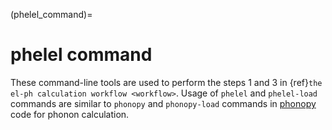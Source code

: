 (phelel_command)=
# phelel command

These command-line tools are used to perform the steps 1 and 3 in {ref}`the
el-ph calculation workflow <workflow>`. Usage of `phelel` and `phelel-load`
commands are similar to `phonopy` and `phonopy-load` commands in
[phonopy](https://phonopy.github.io/phonopy/) code for phonon calculation.
